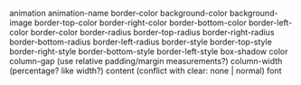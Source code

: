 animation
animation-name
border-color
background-color
background-image
border-top-color
border-right-color
border-bottom-color
border-left-color
border-color
border-radius
border-top-radius
border-right-radius
border-bottom-radius
border-left-radius
border-style
border-top-style
border-right-style
border-bottom-style
border-left-style
box-shadow
color
column-gap (use relative padding/margin measurements?)
column-width (percentage? like width?)
content (conflict with clear: none | normal)
font
